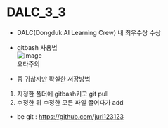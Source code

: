 # DALC_3_3

* DALC(Dongduk AI Learning Crew) 내 최우수상 수상


* gitbash 사용법<br>
![image](https://user-images.githubusercontent.com/80568037/183271327-f57d60e8-b6cc-4d9b-bc3d-7059dba4fcf0.png)<br>
오타주의
* 좀 귀찮지만 확실한 저장방법
1. 지정한 폴더에 gitbash키고 git pull
2. 수정한 뒤 수정한 모든 파일 끌어다가 add

* be git : https://github.com/juri123123
